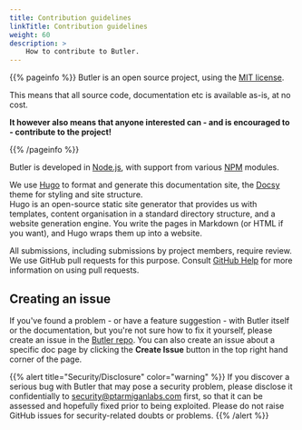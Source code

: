 ```yaml
---
title: Contribution guidelines
linkTitle: Contribution guidelines
weight: 60
description: >
    How to contribute to Butler.
---
```


{{% pageinfo %}}
Butler is an open source project, using the [MIT license](https://choosealicense.com/licenses/mit/).

This means that all source code, documentation etc is available as-is, at no cost.

**It however also means that anyone interested can - and is encouraged to - contribute to the project!**

{{% /pageinfo %}}

Butler is developed in [Node.js](https://nodejs.org), with support from various [NPM](https://www.npmjs.com/) modules.

We use [Hugo](https://gohugo.io/) to format and generate this documentation site, the [Docsy](https://github.com/google/docsy) theme for styling and site structure.  
Hugo is an open-source static site generator that provides us with templates, content organisation in a standard directory structure, and a website generation engine. You write the pages in Markdown (or HTML if you want), and Hugo wraps them up into a website.

All submissions, including submissions by project members, require review. We use GitHub pull requests for this purpose. Consult [GitHub Help](https://help.github.com/articles/about-pull-requests/) for more information on using pull requests.

## Creating an issue

If you've found a problem - or have a feature suggestion - with Butler itself or the documentation, but you're not sure how to fix it yourself, please create an issue in the [Butler repo](https://github.com/ptarmiganlabs/butler/issues/new). You can also create an issue about a specific doc page by clicking the **Create Issue** button in the top right hand corner of the page.

{{% alert title="Security/Disclosure" color="warning" %}}
If you discover a serious bug with Butler that may pose a security problem, please disclose it confidentially to security@ptarmiganlabs.com first, so that it can be assessed and hopefully fixed prior to being exploited. Please do not raise GitHub issues for security-related doubts or problems.
{{% /alert %}}
